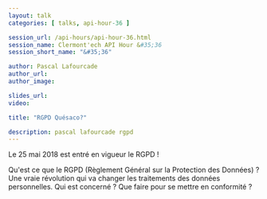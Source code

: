 ```yaml
---
layout: talk
categories: [ talks, api-hour-36 ]

session_url: /api-hours/api-hour-36.html
session_name: Clermont'ech API Hour &#35;36
session_short_name: "&#35;36"

author: Pascal Lafourcade
author_url:
author_image:

slides_url:
video:

title: "RGPD Quésaco?"

description: pascal lafourcade rgpd
---
```




Le 25 mai 2018 est entré en vigueur le RGPD !

Qu'est ce que le RGPD (Règlement Général sur la Protection des Données) ? Une vraie révolution qui va changer les traitements des données personnelles. Qui est concerné ?  Que faire pour se mettre en conformité ?
